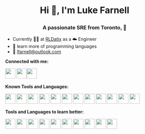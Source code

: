 # <p align="center">Hi :wave:, I'm Luke Farnell</p>

### <p align="center">A passionate SRE from Toronto, :maple_leaf:</p>

- Currently :man_technologist: at [RLDatix]() as a :cloud: Engineer
- :seedling: learn more of programming languages
- :email: lfarnell@outlook.com

**Connected with me:**

<a href="https://ca.linkedin.com/in/lukefarnell"><img height="32" width="32" src="https://cdn.simpleicons.org/linkedin"></a> <a href="https://twitter.com/luke_farnell?lang=en"><img height="32" width="32" src="https://cdn.simpleicons.org/x"></a><a href="mailto:lfarnell@outlook.com"><img height="32" width="32" src="https://cdn.simpleicons.org/microsoftoutlook"></a>

**Known Tools and Languages:**

<img height="32" width="32" src="https://cdn.simpleicons.org/digitalocean" /><nb />
<img height="32" width="32" src="https://cdn.simpleicons.org/terraform" /><nb />
<img height="32" width="32" src="https://cdn.simpleicons.org/gnubash" /><nb />
<img height="32" width="32" src="https://cdn.simpleicons.org/kubernetes" /><nb />
<img height="32" width="32" src="https://cdn.simpleicons.org/cloudflare" /><nb />
<img height="32" width="32" src="https://cdn.simpleicons.org/jenkins" /><nb />
<img height="32" width="32" src="https://cdn.simpleicons.org/docker" /><nb />
<img height="32" width="32" src="https://cdn.simpleicons.org/packer" /><nb />
<img height="32" width="32" src="https://cdn.simpleicons.org/nginx" /><nb />
<img height="32" width="32" src="https://cdn.simpleicons.org/ubuntu" /><nb />
<img height="32" width="32" src="https://cdn.simpleicons.org/amazonaws" /><nb />
<img height="32" width="32" src="https://cdn.simpleicons.org/grafana" /><nb />

**Tools and Languages to learn better:**

<img height="32" width="32" src="https://cdn.simpleicons.org/go" /><nb />
<img height="32" width="32" src="https://cdn.simpleicons.org/vault" /><nb />
<img height="32" width="32" src="https://cdn.simpleicons.org/consul" /><nb />
<img height="32" width="32" src="https://cdn.simpleicons.org/prometheus" /><nb />
<img height="32" width="32" src="https://cdn.simpleicons.org/trivy" /><nb />
<img height="32" width="32" src="https://cdn.simpleicons.org/typescript" /><nb />
<img height="32" width="32" src="https://cdn.simpleicons.org/javascript" /><nb />
<img height="32" width="32" src="https://cdn.simpleicons.org/opentelemetry" /><nb />
<img height="32" width="32" src="https://cdn.simpleicons.org/probot" /><nb />
<img height="32" width="32" src="https://cdn.simpleicons.org/scylladb" /><nb />
